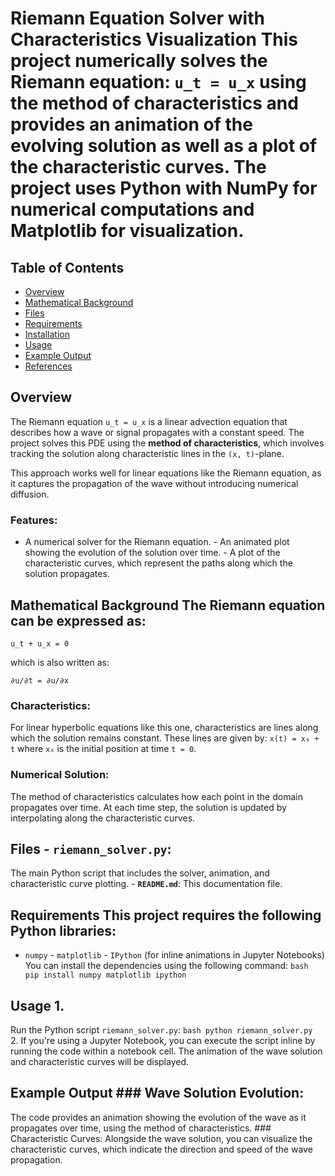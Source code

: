 # Riemann Equation Solver with Characteristics Visualization This project numerically solves the Riemann equation: `u_t = u_x` using the method of characteristics and provides an animation of the evolving solution as well as a plot of the characteristic curves. The project uses Python with NumPy for numerical computations and Matplotlib for visualization.

## Table of Contents 
- [Overview](#overview) 
- [Mathematical Background](#mathematical-background)
- [Files](#files)
- [Requirements](#requirements)
- [Installation](#installation)
- [Usage](#usage)
- [Example Output](#example-output)
- [References](#references)

## Overview 
The Riemann equation `u_t = u_x` is a linear advection equation that describes how a wave or signal propagates with a constant speed. The project solves this PDE using the **method of characteristics**, which involves tracking the solution along characteristic lines in the `(x, t)`-plane. 

This approach works well for linear equations like the Riemann equation, as it captures the propagation of the wave without introducing numerical diffusion.

### Features: 
- A numerical solver for the Riemann equation. - An animated plot showing the evolution of the solution over time. - A plot of the characteristic curves, which represent the paths along which the solution propagates.

## Mathematical Background The Riemann equation can be expressed as: 

`u_t + u_x = 0` 

which is also written as: 

`∂u/∂t = ∂u/∂x`

### Characteristics: 
For linear hyperbolic equations like this one, characteristics are lines along which the solution remains constant. These lines are given by: `x(t) = x₀ + t` where `x₀` is the initial position at time `t = 0`.

### Numerical Solution: 
The method of characteristics calculates how each point in the domain propagates over time. At each time step, the solution is updated by interpolating along the characteristic curves.

## Files - **`riemann_solver.py`**: 
The main Python script that includes the solver, animation, and characteristic curve plotting. - **`README.md`**: This documentation file.

## Requirements This project requires the following Python libraries: 
- `numpy` - `matplotlib` - `IPython` (for inline animations in Jupyter Notebooks) You can install the dependencies using the following command: ```bash pip install numpy matplotlib ipython ```


## Usage 1. 
Run the Python script `riemann_solver.py`: ```bash python riemann_solver.py ``` 2. If you're using a Jupyter Notebook, you can execute the script inline by running the code within a notebook cell. The animation of the wave solution and characteristic curves will be displayed.

## Example Output ### Wave Solution Evolution: 
The code provides an animation showing the evolution of the wave as it propagates over time, using the method of characteristics. ### Characteristic Curves: Alongside the wave solution, you can visualize the characteristic curves, which indicate the direction and speed of the wave propagation.






